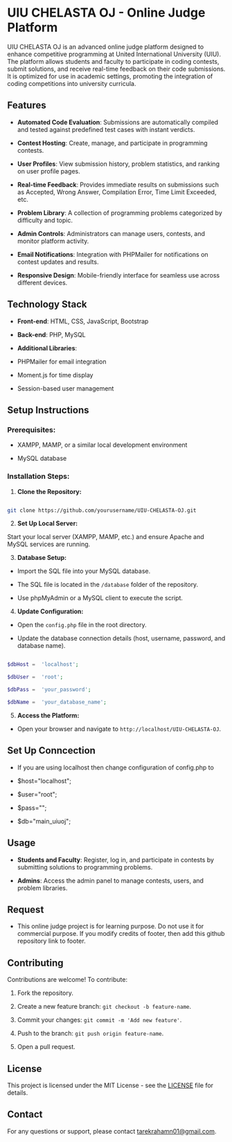 
  

# UIU CHELASTA OJ - Online Judge Platform

  


  

UIU CHELASTA OJ is an advanced online judge platform designed to enhance competitive programming at United International University (UIU). The platform allows students and faculty to participate in coding contests, submit solutions, and receive real-time feedback on their code submissions. It is optimized for use in academic settings, promoting the integration of coding competitions into university curricula.

  

## Features

  

-  **Automated Code Evaluation**: Submissions are automatically compiled and tested against predefined test cases with instant verdicts.

-  **Contest Hosting**: Create, manage, and participate in programming contests.

-  **User Profiles**: View submission history, problem statistics, and ranking on user profile pages.

-  **Real-time Feedback**: Provides immediate results on submissions such as Accepted, Wrong Answer, Compilation Error, Time Limit Exceeded, etc.

-  **Problem Library**: A collection of programming problems categorized by difficulty and topic.

-  **Admin Controls**: Administrators can manage users, contests, and monitor platform activity.

-  **Email Notifications**: Integration with PHPMailer for notifications on contest updates and results.

-  **Responsive Design**: Mobile-friendly interface for seamless use across different devices.

  



  

## Technology Stack

  

-  **Front-end**: HTML, CSS, JavaScript, Bootstrap

-  **Back-end**: PHP, MySQL

-  **Additional Libraries**:

- PHPMailer for email integration

- Moment.js for time display

- Session-based user management

  

## Setup Instructions

  

### Prerequisites:

- XAMPP, MAMP, or a similar local development environment

- MySQL database



  

### Installation Steps:

  

1.  **Clone the Repository:**

```bash

git clone https://github.com/yourusername/UIU-CHELASTA-OJ.git

```

2.  **Set Up Local Server:**

Start your local server (XAMPP, MAMP, etc.) and ensure Apache and MySQL services are running.

  

3.  **Database Setup:**

- Import the SQL file into your MySQL database.

- The SQL file is located in the `/database` folder of the repository.

- Use phpMyAdmin or a MySQL client to execute the script.

  

4.  **Update Configuration:**

- Open the `config.php` file in the root directory.

- Update the database connection details (host, username, password, and database name).

```php

$dbHost =  'localhost';

$dbUser =  'root';

$dbPass =  'your_password';

$dbName =  'your_database_name';

```

  

5.  **Access the Platform:**

- Open your browser and navigate to `http://localhost/UIU-CHELASTA-OJ`.


## Set Up Conncection
- If you are using localhost then change configuration of config.php to

- $host="localhost";
- $user="root";
- $pass="";
- $db="main_uiuoj";

## Usage

  

-  **Students and Faculty**: Register, log in, and participate in contests by submitting solutions to programming problems.

-  **Admins**: Access the admin panel to manage contests, users, and problem libraries.


## Request
-  This online judge project is for learning purpose. Do not use it for commercial purpose. If you modify credits of footer, then add this github repository link to footer.
  

## Contributing

  

Contributions are welcome! To contribute:

1. Fork the repository.

2. Create a new feature branch: `git checkout -b feature-name`.

3. Commit your changes: `git commit -m 'Add new feature'`.

4. Push to the branch: `git push origin feature-name`.

5. Open a pull request.

  

## License

  

This project is licensed under the MIT License - see the [LICENSE](LICENSE) file for details.

  

## Contact

  

For any questions or support, please contact [tarekrahamn01@gmail.com](mailto:your-email@example.com).
